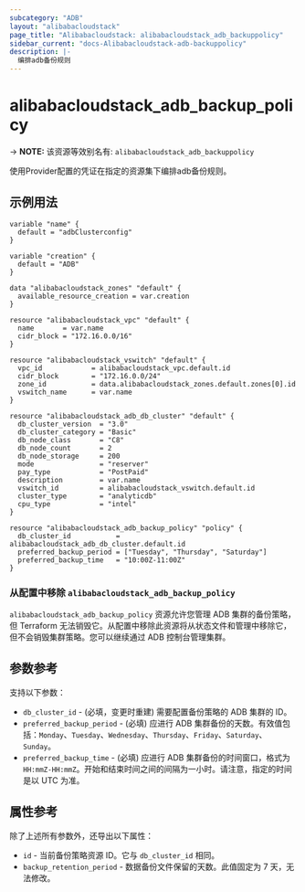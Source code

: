 ```yaml
---
subcategory: "ADB"
layout: "alibabacloudstack"
page_title: "Alibabacloudstack: alibabacloudstack_adb_backuppolicy"
sidebar_current: "docs-Alibabacloudstack-adb-backuppolicy"
description: |- 
  编排adb备份规则
---
```


# alibabacloudstack_adb_backup_policy
-> **NOTE:** 该资源等效别名有: `alibabacloudstack_adb_backuppolicy`

使用Provider配置的凭证在指定的资源集下编排adb备份规则。

## 示例用法

```hcl
variable "name" {
  default = "adbClusterconfig"
}

variable "creation" {
  default = "ADB"
}

data "alibabacloudstack_zones" "default" {
  available_resource_creation = var.creation
}

resource "alibabacloudstack_vpc" "default" {
  name       = var.name
  cidr_block = "172.16.0.0/16"
}

resource "alibabacloudstack_vswitch" "default" {
  vpc_id            = alibabacloudstack_vpc.default.id
  cidr_block        = "172.16.0.0/24"
  zone_id           = data.alibabacloudstack_zones.default.zones[0].id
  vswitch_name      = var.name
}

resource "alibabacloudstack_adb_db_cluster" "default" {
  db_cluster_version  = "3.0"
  db_cluster_category = "Basic"
  db_node_class       = "C8"
  db_node_count       = 2
  db_node_storage     = 200
  mode                = "reserver"
  pay_type            = "PostPaid"
  description         = var.name
  vswitch_id          = alibabacloudstack_vswitch.default.id
  cluster_type        = "analyticdb"
  cpu_type            = "intel"
}

resource "alibabacloudstack_adb_backup_policy" "policy" {
  db_cluster_id           = alibabacloudstack_adb_db_cluster.default.id
  preferred_backup_period = ["Tuesday", "Thursday", "Saturday"]
  preferred_backup_time   = "10:00Z-11:00Z"
}
```

### 从配置中移除 `alibabacloudstack_adb_backup_policy`

`alibabacloudstack_adb_backup_policy` 资源允许您管理 ADB 集群的备份策略，但 Terraform 无法销毁它。从配置中移除此资源将从状态文件和管理中移除它，但不会销毁集群策略。您可以继续通过 ADB 控制台管理集群。

## 参数参考

支持以下参数：

* `db_cluster_id` - (必填，变更时重建) 需要配置备份策略的 ADB 集群的 ID。
* `preferred_backup_period` - (必填) 应进行 ADB 集群备份的天数。有效值包括：`Monday`、`Tuesday`、`Wednesday`、`Thursday`、`Friday`、`Saturday`、`Sunday`。
* `preferred_backup_time` - (必填) 应进行 ADB 集群备份的时间窗口，格式为 `HH:mmZ-HH:mmZ`。开始和结束时间之间的间隔为一小时。请注意，指定的时间是以 UTC 为准。

## 属性参考

除了上述所有参数外，还导出以下属性：

* `id` - 当前备份策略资源 ID。它与 `db_cluster_id` 相同。
* `backup_retention_period` - 数据备份文件保留的天数。此值固定为 7 天，无法修改。

